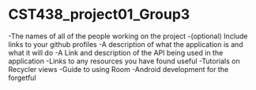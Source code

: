 # CST438_project01_Group3

-The names of all of the people working on the project
    -(optional) Include links to your github profiles
-A description of what the application is and what it will do
-A Link and description of the API being used in the application
-Links to any resources you have found useful
    -Tutorials on Recycler views
    -Guide to using Room
    -Android development for the forgetful
